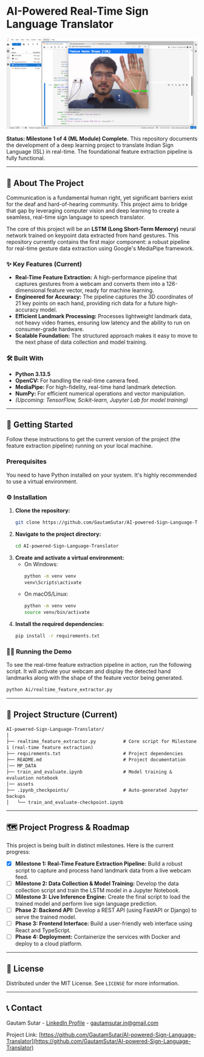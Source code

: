 # AI-Powered Real-Time Sign Language Translator

![Multi_hand_landmarks](assets/image1.png)

**Status: Milestone 1 of 4 (ML Module) Complete.** This repository documents the development of a deep learning project to translate Indian Sign Language (ISL)  in real-time. The foundational feature extraction pipeline is fully functional.

---

## 🌟 About The Project

Communication is a fundamental human right, yet significant barriers exist for the deaf and hard-of-hearing community. This project aims to bridge that gap by leveraging computer vision and deep learning to create a seamless, real-time sign language to speech translator.

The core of this project will be an **LSTM (Long Short-Term Memory)** neural network trained on keypoint data extracted from hand gestures. This repository currently contains the first major component: a robust pipeline for real-time gesture data extraction using Google's MediaPipe framework.

### ✨ Key Features (Current)

*   **Real-Time Feature Extraction:** A high-performance pipeline that captures gestures from a webcam and converts them into a 126-dimensional feature vector, ready for machine learning.
*   **Engineered for Accuracy:** The pipeline captures the 3D coordinates of 21 key points on each hand, providing rich data for a future high-accuracy model.
*   **Efficient Landmark Processing:** Processes lightweight landmark data, not heavy video frames, ensuring low latency and the ability to run on consumer-grade hardware.
*   **Scalable Foundation:** The structured approach makes it easy to move to the next phase of data collection and model training.

### 🛠️ Built With

*   **Python 3.13.5**
*   **OpenCV:** For handling the real-time camera feed.
*   **MediaPipe:** For high-fidelity, real-time hand landmark detection.
*   **NumPy:** For efficient numerical operations and vector manipulation.
*   *(Upcoming: TensorFlow, Scikit-learn, Jupyter Lab for model training)*

---

## 🚀 Getting Started

Follow these instructions to get the current version of the project (the feature extraction pipeline) running on your local machine.

### Prerequisites

You need to have Python installed on your system. It's highly recommended to use a virtual environment.

### ⚙️ Installation

1.  **Clone the repository:**
    ```sh
    git clone https://github.com/GautamSutar/AI-powered-Sign-Language-Translator.git
    ```
2.  **Navigate to the project directory:**
    ```sh
    cd AI-powered-Sign-Language-Translator
    ```
3.  **Create and activate a virtual environment:**
    *   On Windows:
        ```sh
        python -m venv venv
        venv\Scripts\activate
        ```
    *   On macOS/Linux:
        ```sh
        python -m venv venv
        source venv/bin/activate
        ```
4.  **Install the required dependencies:**
    ```sh
    pip install -r requirements.txt
    ```

### 🏃‍♀️ Running the Demo

To see the real-time feature extraction pipeline in action, run the following script. It will activate your webcam and display the detected hand landmarks along with the shape of the feature vector being generated.

```sh
python Ai/realtime_feature_extractor.py
```

---

## 📁 Project Structure (Current)

```
AI-powered-Sign-Language-Translator/
│
├── realtime_feature_extractor.py          # Core script for Milestone 1 (real-time feature extraction)
├── requirements.txt                       # Project dependencies
├── README.md                              # Project documentation
│── MP_DATA
├── train_and_evaluate.ipynb               # Model training & evaluation notebook
│── assets
├── .ipynb_checkpoints/                    # Auto-generated Jupyter backups
│   └── train_and_evaluate-checkpoint.ipynb

```

---

## 🗺️ Project Progress & Roadmap

This project is being built in distinct milestones. Here is the current progress:

*   [x] **Milestone 1: Real-Time Feature Extraction Pipeline:** Build a robust script to capture and process hand landmark data from a live webcam feed.
*   [ ] **Milestone 2: Data Collection & Model Training:** Develop the data collection script and train the LSTM model in a Jupyter Notebook.
*   [ ] **Milestone 3: Live Inference Engine:** Create the final script to load the trained model and perform live sign language prediction.
*   [ ] **Phase 2: Backend API:** Develop a REST API (using FastAPI or Django) to serve the trained model.
*   [ ] **Phase 3: Frontend Interface:** Build a user-friendly web interface using React and TypeScript.
*   [ ] **Phase 4: Deployment:** Containerize the services with Docker and deploy to a cloud platform.

---

## 📜 License

Distributed under the MIT License. See `LICENSE` for more information.

---

## 📞 Contact

Gautam Sutar - [LinkedIn Profile](https://www.linkedin.com/in/gautamsutar/) - gautamsutar.in@gmail.com

Project Link: [https://github.com/GautamSutar/AI-powered-Sign-Language-Translator](https://github.com/GautamSutar/AI-powered-Sign-Language-Translator)